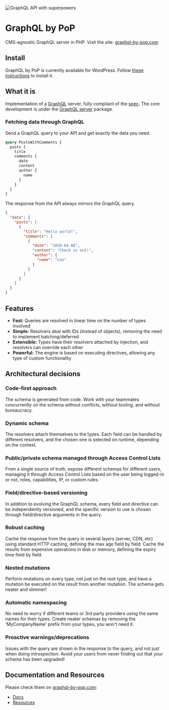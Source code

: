 ![GraphQL API with superpowers](https://graphql-by-pop.com/assets/superheroes.png)

# GraphQL by PoP

CMS-agnostic GraphQL server in PHP. Visit the site: [graphql-by-pop.com](https://graphql-by-pop.com)

## Install

GraphQL by PoP is currently available for WordPress. Follow [these instructions](https://graphql-by-pop.com/docs/getting-started/installation/wordpress.html) to install it.

## What it is

Implementation of a [GraphQL](https://graphql.org) server, fully compliant of the [spec](https://spec.graphql.org/). The core development is under the [GraphQL server](packages/graphql-server) package.

### Fetching data through GraphQL

Send a GraphQL query to your API and get exactly the data you need.

```graphql
query PostsWithComments {
  posts {
    title
    comments {
      date
      content
      author {
        name
      }
    }
  }
}
```

The response from the API always mirrors the GraphQL query.

```json
{
  "data": {
    "posts": [
      {
        "title": "Hello world!",
        "comments": [
          {
            "date": "2020-04-08",
            "content": "Check us out!",
            "author": {
              "name": "Leo"
            }
          }
        ]
      }
    ]
  }
}
```

## Features
 
- **Fast:** Queries are resolved in linear time on the number of types involved
- **Simple:** Resolvers deal with IDs (instead of objects), removing the need to implement batching/deferred
- **Extensible:** Types have their resolvers attached by injection, and resolvers can override each other
- **Powerful:** The engine is based on executing directives, allowing any type of custom functionality

## Architectural decisions

### Code-first approach

The schema is generated from code. Work with your teammates concurrently on the schema without conflicts, without tooling, and without bureaucracy.

### Dynamic schema

The resolvers attach themselves to the types. Each field can be handled by different resolvers, and the chosen one is selected on runtime, depending on the context.

### Public/private schema managed through Access Control Lists

From a single source of truth, expose different schemas for different users, managing it through Access Control Lists based on the user being logged-in or not, roles, capabilities, IP, or custom rules.

### Field/directive-based versioning

In addition to evolving the GraphQL schema, every field and directive can be independently versioned, and the specific version to use is chosen through field/directive arguments in the query.

### Robust caching

Cache the response from the query in several layers (server, CDN, etc) using standard HTTP caching, defining the max age field by field. Cache the results from expensive operations in disk or memory, defining the expiry time field by field.

### Nested mutations

Perform mutations on every type, not just on the root type, and have a mutation be executed on the result from another mutation. The schema gets neater and slimmer!

### Automatic namespacing

No need to worry if different teams or 3rd party providers using the same names for their types. Create neater schemas by removing the 'MyCompanyName' prefix from your types, you won't need it.

### Proactive warnings/deprecations

Issues with the query are shown in the response to the query, and not just when doing introspection. Avoid your users from never finding out that your schema has been upgraded!

## Documentation and Resources

Please check them on [graphql-by-pop.com](https://graphql-by-pop.com/):

- [Docs](https://graphql-by-pop.com/docs/)
- [Resources](https://graphql-by-pop.com/resources/)